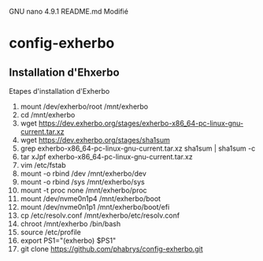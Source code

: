   GNU nano 4.9.1                                          README.md                                           Modifié  
# config-exherbo

## Installation d'Ehxerbo

Etapes d'installation d'Exherbo

1. mount /dev/exherbo/root /mnt/exherbo
2. cd /mnt/exherbo
3. wget https://dev.exherbo.org/stages/exherbo-x86_64-pc-linux-gnu-current.tar.xz
4. wget	https://dev.exherbo.org/stages/sha1sum
5. grep exherbo-x86_64-pc-linux-gnu-current.tar.xz sha1sum | sha1sum -c
6. tar xJpf exherbo-x86_64-pc-linux-gnu-current.tar.xz
7. vim /etc/fstab
4. mount -o rbind /dev /mnt/exherbo/dev
5. mount -o rbind /sys /mnt/exherbo/sys
6. mount -t proc none /mnt/exherbo/proc
5. mount /dev/nvme0n1p4	/mnt/exherbo/boot
6. mount /dev/nvme0n1p1	/mnt/exherbo/boot/efi
7. cp /etc/resolv.conf /mnt/exherbo/etc/resolv.conf
5. chroot /mnt/exherbo /bin/bash
6. source /etc/profile
7. export PS1="(exherbo) $PS1"
8. git clone https://github.com/phabrys/config-exherbo.git

